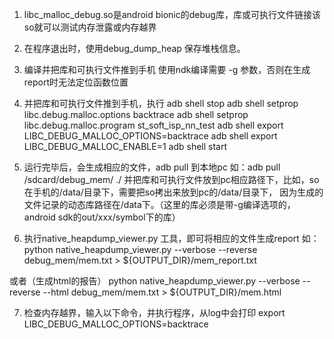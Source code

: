 1. libc_malloc_debug.so是android bionic的debug库，库或可执行文件链接该so就可以测试内存泄露或内存越界
2. 在程序退出时，使用debug_dump_heap 保存堆栈信息。
3. 编译并把库和可执行文件推到手机
 使用ndk编译需要 -g 参数，否则在生成report时无法定位函数位置

4. 并把库和可执行文件推到手机，执行
   adb shell stop
adb shell setprop libc.debug.malloc.options backtrace
adb shell setprop libc.debug.malloc.program st_soft_isp_nn_test
adb shell export LIBC_DEBUG_MALLOC_OPTIONS=backtrace
adb shell export LIBC_DEBUG_MALLOC_ENABLE=1
adb shell start

5. 运行完毕后，会生成相应的文件，adb pull 到本地pc
如：adb pull /sdcard/debug_mem/   ./
 并把库和可执行文件放到pc相应路径下，比如，so在手机的/data/目录下，需要把so拷出来放到pc的/data/目录下，
 因为生成的文件记录的动态库路径在/data下。（这里的库必须是带-g编译选项的，android sdk的out/xxx/symbol下的库）

6. 执行native_heapdump_viewer.py 工具，即可将相应的文件生成report 
如：
python  native_heapdump_viewer.py --verbose --reverse debug_mem/mem.txt > ${OUTPUT_DIR}/mem_report.txt

或者（生成html的报告）
python  native_heapdump_viewer.py --verbose --reverse --html  debug_mem/mem.txt > ${OUTPUT_DIR}/mem.html


7. 检查内存越界，输入以下命令，并执行程序，从log中会打印
export LIBC_DEBUG_MALLOC_OPTIONS=backtrace

